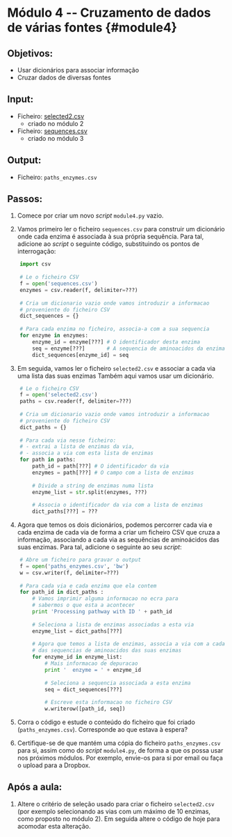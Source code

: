 # Módulo 4 -- Cruzamento de dados de várias fontes {#module4}

## Objetivos:
- Usar dicionários para associar informação
- Cruzar dados de diversas fontes

## Input:
- Ficheiro: [selected2.csv](files/selected2.csv)
    - criado no módulo 2
- Ficheiro: [sequences.csv](files/sequences.csv)
    - criado no módulo 3

## Output:
- Ficheiro: `paths_enzymes.csv`

## Passos:

1. Comece por criar um novo _script_ `module4.py` vazio.

2. Vamos primeiro ler o ficheiro `sequences.csv` para construir um dicionário onde cada enzima é associada à sua própria sequência.
Para tal, adicione ao _script_ o seguinte código, substituindo os pontos de interrogação:
```python
    import csv
    
    # Le o ficheiro CSV
    f = open('sequences.csv')
    enzymes = csv.reader(f, delimiter=???)
    
    # Cria um dicionario vazio onde vamos introduzir a informacao
    # proveniente do ficheiro CSV
    dict_sequences = {}
    
    # Para cada enzima no ficheiro, associa-a com a sua sequencia
    for enzyme in enzymes:
        enzyme_id = enzyme[???] # O identificador desta enzima
        seq = enzyme[???]       # A sequencia de aminoacidos da enzima
        dict_sequences[enzyme_id] = seq
```

3. Em seguida, vamos ler o ficheiro `selected2.csv` e associar a cada via uma lista das suas enzimas
Também aqui vamos usar um dicionário.
```python
    # Le o ficheiro CSV
    f = open('selected2.csv')
    paths = csv.reader(f, delimiter=???)
    
    # Cria um dicionario vazio onde vamos introduzir a informacao
    # proveniente do ficheiro CSV
    dict_paths = {}
    
    # Para cada via nesse ficheiro:
    # - extrai a lista de enzimas da via,
    # - associa a via com esta lista de enzimas
    for path in paths:
        path_id = path[???] # O identificador da via
        enzymes = path[???] # O campo com a lista de enzimas
        
        # Divide a string de enzimas numa lista
        enzyme_list = str.split(enzymes, ???)
        
        # Associa o identificador da via com a lista de enzimas
        dict_paths[???] = ???
```

4. Agora que temos os dois dicionários, podemos percorrer cada via e cada enzima de cada via de forma a criar um ficheiro CSV que cruza a informação, associando a cada via as sequências de aminoácidos das suas enzimas.
Para tal, adicione o seguinte ao seu _script_:
```python
    # Abre um ficheiro para gravar o output
    f = open('paths_enzymes.csv', 'bw')
    w = csv.writer(f, delimiter=???)
    
    # Para cada via e cada enzima que ela contem
    for path_id in dict_paths :
        # Vamos imprimir alguma informacao no ecra para
        # sabermos o que esta a acontecer
        print 'Processing pathway with ID ' + path_id
        
        # Seleciona a lista de enzimas associadas a esta via
        enzyme_list = dict_paths[???]
        
        # Agora que temos a lista de enzimas, associa a via com a cada uma
        # das sequencias de aminoacidos das suas enzimas
        for enzyme_id in enzyme_list:
            # Mais informacao de depuracao
            print '  enzyme = ' + enzyme_id
            
            # Seleciona a sequencia associada a esta enzima
            seq = dict_sequences[???]
            
            # Escreve esta informacao no ficheiro CSV
            w.writerow([path_id, seq])
```

5. Corra o código e estude o conteúdo do ficheiro que foi criado (`paths_enzymes.csv`).
Corresponde ao que estava à espera?

6. Certifique-se de que mantém uma cópia do ficheiro `paths_enzymes.csv` para si, assim como do _script_ `module4.py`, de forma a que os possa usar nos próximos módulos.
Por exemplo, envie-os para si por email ou faça o upload para a Dropbox.

## Após a aula:

1. Altere o critério de seleção usado para criar o ficheiro `selected2.csv` (por exemplo selecionando as vias com um máximo de 10 enzimas, como proposto no módulo 2).
Em seguida altere o código de hoje para acomodar esta alteração.

